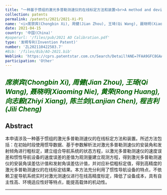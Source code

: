 ```yaml
---
title: "一种基于惯组的激光多普勒测速仪的在线标定方法和装置<br>A method and device for online calibration of an inertial navigation system-based laser Doppler velocimeter"
collection: patents
permalink: /patents/2021/2021-Xi-P1
name: '<i>席崇宾(Chongbin Xi), 周健(Jian Zhou), 王琦(Qi Wang), 聂晓明(Xiaoming Nie), 黄荣(Rong Huang), <strong>向志毅(Zhiyi Xiang)</strong>, 陈兰剑(Lanjian Chen), 程吉利(Jili Cheng)</i>'
date: 2021-04-15
country: '中国(China)'
#paperurl: '/files/pub/2021 AO Calibration.pdf'
type: '发明专利(Invention Patent)'
number: 'ZL202110422583.7'
#Bib: '/files/Bib/AO-2021.bib'
Weblink: 'https://cprs.patentstar.com.cn/Search/Detail?ANE=7FAA9GFC8GAA7CEA9ICC8AIA9DGE5BCA9HGG9CCABGEA9HEF'
participation: 'Other'
---
```


<font color="#006400"><i>席崇宾(Chongbin Xi), 周健(Jian Zhou), 王琦(Qi Wang), 聂晓明(Xiaoming Nie), 黄荣(Rong Huang), <strong>向志毅(Zhiyi Xiang)</strong>, 陈兰剑(Lanjian Chen), 程吉利(Jili Cheng)</i></font>
------

**Abstract**
------
本申请涉及一种基于惯组的激光多普勒测速仪的在线标定方法和装置。所述方法包括：在初始时段使用惯导数据、基于参数解析法对激光多普勒测速仪的安装角和发射倾角进行粗标定，建立组合导航系统的状态方程，以激光多普勒测速仪的速度误差和惯性导航设备的速度误差的差值为观测量建立观测方程，得到激光多普勒测速仪的安装角误差估计值和发射角误差估计值，并对应补偿粗标定值，得到高精度的激光多普勒测速仪的在线标定结果。本方法充分利用了惯性导航设备的特点，不依赖卫星导航系统实时对激光测速仪进行在线高精度标定，降低了设备成本，具有自主性高、环境适应性好等特点，能提高载体的机动性。

------